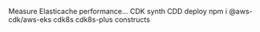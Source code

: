 Measure Elasticache performance...
CDK synth
CDD deploy
npm i @aws-cdk/aws-eks cdk8s cdk8s-plus constructs